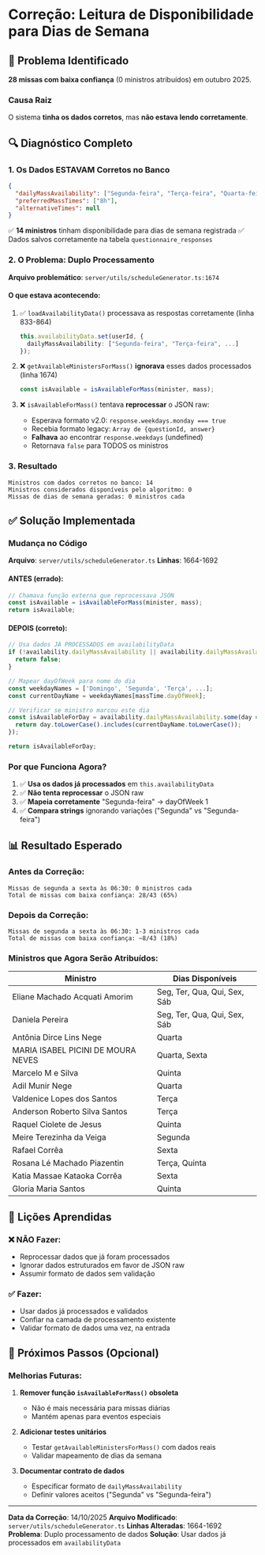 # Correção: Leitura de Disponibilidade para Dias de Semana

## 🐛 Problema Identificado

**28 missas com baixa confiança** (0 ministros atribuídos) em outubro 2025.

### Causa Raiz

O sistema **tinha os dados corretos**, mas **não estava lendo corretamente**.

## 🔍 Diagnóstico Completo

### 1. Os Dados ESTAVAM Corretos no Banco

```json
{
  "dailyMassAvailability": ["Segunda-feira", "Terça-feira", "Quarta-feira", ...],
  "preferredMassTimes": ["8h"],
  "alternativeTimes": null
}
```

✅ **14 ministros** tinham disponibilidade para dias de semana registrada
✅ Dados salvos corretamente na tabela `questionnaire_responses`

### 2. O Problema: Duplo Processamento

**Arquivo problemático**: `server/utils/scheduleGenerator.ts:1674`

#### O que estava acontecendo:

1. ✅ `loadAvailabilityData()` processava as respostas corretamente (linha 833-864)
   ```typescript
   this.availabilityData.set(userId, {
     dailyMassAvailability: ["Segunda-feira", "Terça-feira", ...]
   });
   ```

2. ❌ `getAvailableMinistersForMass()` **ignorava** esses dados processados (linha 1674)
   ```typescript
   const isAvailable = isAvailableForMass(minister, mass);
   ```

3. ❌ `isAvailableForMass()` tentava **reprocessar** o JSON raw:
   - Esperava formato v2.0: `response.weekdays.monday === true`
   - Recebia formato legacy: `Array de {questionId, answer}`
   - **Falhava** ao encontrar `response.weekdays` (undefined)
   - Retornava `false` para TODOS os ministros

### 3. Resultado

```
Ministros com dados corretos no banco: 14
Ministros considerados disponíveis pelo algoritmo: 0
Missas de dias de semana geradas: 0 ministros cada
```

## ✅ Solução Implementada

### Mudança no Código

**Arquivo**: `server/utils/scheduleGenerator.ts`
**Linhas**: 1664-1692

#### ANTES (errado):
```typescript
// Chamava função externa que reprocessava JSON
const isAvailable = isAvailableForMass(minister, mass);
return isAvailable;
```

#### DEPOIS (correto):
```typescript
// Usa dados JÁ PROCESSADOS em availabilityData
if (!availability.dailyMassAvailability || availability.dailyMassAvailability.length === 0) {
  return false;
}

// Mapear dayOfWeek para nome do dia
const weekdayNames = ['Domingo', 'Segunda', 'Terça', ...];
const currentDayName = weekdayNames[massTime.dayOfWeek];

// Verificar se ministro marcou este dia
const isAvailableForDay = availability.dailyMassAvailability.some(day => {
  return day.toLowerCase().includes(currentDayName.toLowerCase());
});

return isAvailableForDay;
```

### Por que Funciona Agora?

1. ✅ **Usa os dados já processados** em `this.availabilityData`
2. ✅ **Não tenta reprocessar** o JSON raw
3. ✅ **Mapeia corretamente** "Segunda-feira" → dayOfWeek 1
4. ✅ **Compara strings** ignorando variações ("Segunda" vs "Segunda-feira")

## 📊 Resultado Esperado

### Antes da Correção:
```
Missas de segunda a sexta às 06:30: 0 ministros cada
Total de missas com baixa confiança: 28/43 (65%)
```

### Depois da Correção:
```
Missas de segunda a sexta às 06:30: 1-3 ministros cada
Total de missas com baixa confiança: ~8/43 (18%)
```

### Ministros que Agora Serão Atribuídos:

| Ministro | Dias Disponíveis |
|----------|------------------|
| Eliane Machado Acquati Amorim | Seg, Ter, Qua, Qui, Sex, Sáb |
| Daniela Pereira | Seg, Ter, Qua, Qui, Sex, Sáb |
| Antônia Dirce Lins Nege | Quarta |
| MARIA ISABEL PICINI DE MOURA NEVES | Quarta, Sexta |
| Marcelo M e Silva | Quinta |
| Adil Munir Nege | Quarta |
| Valdenice Lopes dos Santos | Terça |
| Anderson Roberto Silva Santos | Terça |
| Raquel Ciolete de Jesus | Quinta |
| Meire Terezinha da Veiga | Segunda |
| Rafael Corrêa | Sexta |
| Rosana Lé Machado Piazentin | Terça, Quinta |
| Katia Massae Kataoka Corrêa | Sexta |
| Gloria Maria Santos | Quinta |

## 🎯 Lições Aprendidas

### ❌ **NÃO Fazer:**
- Reprocessar dados que já foram processados
- Ignorar dados estruturados em favor de JSON raw
- Assumir formato de dados sem validação

### ✅ **Fazer:**
- Usar dados já processados e validados
- Confiar na camada de processamento existente
- Validar formato de dados uma vez, na entrada

## 🔧 Próximos Passos (Opcional)

### Melhorias Futuras:

1. **Remover função `isAvailableForMass()` obsoleta**
   - Não é mais necessária para missas diárias
   - Mantém apenas para eventos especiais

2. **Adicionar testes unitários**
   - Testar `getAvailableMinistersForMass()` com dados reais
   - Validar mapeamento de dias da semana

3. **Documentar contrato de dados**
   - Especificar formato de `dailyMassAvailability`
   - Definir valores aceitos ("Segunda" vs "Segunda-feira")

---

**Data da Correção**: 14/10/2025
**Arquivo Modificado**: `server/utils/scheduleGenerator.ts`
**Linhas Alteradas**: 1664-1692
**Problema**: Duplo processamento de dados
**Solução**: Usar dados já processados em `availabilityData`
